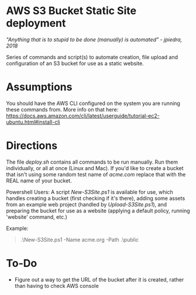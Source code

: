 # AWS S3 Bucket Static Site deployment
_"Anything that is to stupid to be done (manually) is automated" - jpiedra, 2018_

Series of commands and script(s) to automate creation, file upload and configuration of an S3 bucket for use as a static website.

# Assumptions
You should have the AWS CLI configured on the system you are running these commands from. 
More info on that here: https://docs.aws.amazon.com/cli/latest/userguide/tutorial-ec2-ubuntu.html#install-cli

# Directions
The file _deploy.sh_ contains all commands to be run manually. Run them individually, or all at once (Linux and Mac). 
If you'd like to create a bucket that isn't using some random test name of _acme.com_ replace that with the REAL name of your bucket. 

Powershell Users: A script _New-S3Site.ps1_ is available for use, which handles creating a bucket (first checking if it's there), adding some assets from an example web project (handled by _Upload-S3Site.ps1_), and preparing the bucket for use as a website (applying a default policy, running 'website' command, etc.)

Example:
> .\New-S3Site.ps1 -Name acme.org -Path .\public

# To-Do
- Figure out a way to get the URL of the bucket after it is created, rather than having to check AWS console